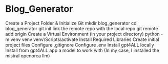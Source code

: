 # Blog_Generator
Create a Project Folder & Initialize Git
 mkdir blog_generator
 cd blog_generator
 git init
link the remote repo with the local repo
 git remote add origin <your-repo-url>
Create a Virtual Environment (in your project directory)
 python -m venv venv
 venv\Scripts\activate
Install Required Libraries
Create initial project files
Configure .gitignore
Configure .env
Install gpt4ALL locally
Install from gpt4ALL app a model to work with (In my case, I installed the mistral openorca llm)






